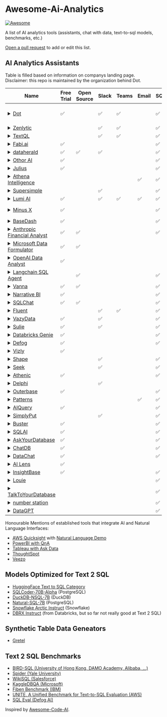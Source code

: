 # Awesome-Ai-Analytics

[![Awesome](https://cdn.jsdelivr.net/gh/sindresorhus/awesome@d7305f38d29fed78fa85652e3a63e154dd8e8829/media/badge.svg)](https://github.com/sindresorhus/awesome)

A list of AI analytics tools (assistants, chat with data, text-to-sql models, benchmarks, etc.)

[Open a pull request](https://github.com/Snowboard-Software/awesome-ai-analytics/pulls) to add or edit this list.

## AI Analytics Assistants

Table is filled based on information on companys landing page.  
Disclaimer: this repo is maintained by the organization behind Dot.

| Name         | Free Trial | Open Source | Slack | Teams | Email | SQL | Semantic Layer | Python | File Upload | BI Tool Integrations |
|--------------|------------|-------------|-------|-------|-------|-------|--------|--------|--------|--|
| <details><summary>[Dot](https://www.getdot.ai/)</summary>Dot, the data bot enables true Analytics Self-Service for business stakeholders. Free your data team to focus on high impact tasks by automating ad-hoc requests and more.</details> | ✅ | | ✅ | ✅ | | ✅ | ✅ | ✅ | ✅ | Looker, Tableau, Metabase |
| <details><summary>[Zenlytic](https://www.zenlytic.com/)</summary>Business Intelligence you can talk to. Tap into BI that answers your data questions in seconds, eliminating your reliance on a time-strapped analytics team. </details> | | | ✅ | ✅ | | ✅ | ✅ | ✅ | ✅ | self build
| <details><summary>[TextQL](https://www.textql.com/)</summary>Ana is your team's personal data scientist</details> | | | ✅ | ✅ | | ✅ | ✅ | | | |
| <details><summary>[Fabi.ai](https://fabi.ai/)</summary>The AI data analyst you've been waiting for. Fabi.ai combines SQL, Python and AI automation into one collaborative platform.</details>  | ✅          |             |       |       |       | ✅   | ✅              | ✅      | ✅           | self build |
| <details><summary>[dataherald](https://www.dataherald.com/)</summary>Embed Text-to-SQL right into your product with our versatile API. Get started free</details> | ✅ | ✅ | ✅ | | | ✅ | | | |
| <details><summary>[Othor AI](https://www.othor.ai/)</summary>Othor is an AI-native fast, simple, and secure alternative to popular business intelligence solutions. Othor utilizes large language models (LLMs) to deliver custom business intelligence solutions in seconds.</details> | ✅ |  | | | | ✅ | ✅ | | ✅ |  |
| <details><summary>[Julius](https://julius.ai/)</summary>Chat with your files and get expert-level insights in seconds.</details> | ✅ | | | | | ✅ | | ✅ | ✅ |
| <details><summary>[Athena Intelligence](https://www.athenaintelligence.ai/)</summary>Meet Athena, the 24/7 Enterprise AI Data Analyst.</details> |  | |  |  | ✅ | ✅ |  | ✅ | ✅ |
| <details><summary>[Supersimple](https://www.supersimple.io/)</summary>Self-service BI that lets anyone accurately answer complex ad-hoc data questions. Supersimple's AI fully explains its work using no-code steps instead of generating hard-to-read SQL.</details> |  | | ✅ | | | ✅ | ✅ | ✅ |  |
| <details><summary>[Lumi AI](https://www.lumi-ai.com/)</summary>Enterprise Analytics Made Simple and Conversational. Instantly find actionable insights that drive financial results from large operational data using plain language prompts.</details> |✅ | | ✅ | ✅ | ✅ | ✅ | ✅ | ✅ | ✅ |
| <details><summary>[Minus X](https://minusx.ai/)</summary>AI Data Scientist for Jupyter/Metabase. A Chrome Extension that operates your analytics apps for you. MinusX is the fastest way to get insights from data.</details> | ✅ | | | | | ✅ | |✅ | | Metabase, Jupyter |
| <details><summary>[BaseDash](https://www.basedash.com/)</summary>The AI-native Business Intelligence Platform. Generate beautiful charts and dashboards to understand your customers and business using natural language.</details> | ✅ | |  |  | | ✅ |  |  | ✅ | self build |
| <details><summary>[Anthropic Financial Analyst](https://github.com/anthropics/anthropic-quickstarts/tree/main/financial-data-analyst)</summary>A sophisticated Next.js application that combines Claude's capabilities with interactive data visualization to analyze financial data via chat. (Quickstart Guide)</details> | ✅ | ✅ | | | | ✅ | | |✅ |
| <details><summary>[Microsoft Data Formulator](https://github.com/microsoft/data-formulator)</summary>Transform data and create rich visualizations iteratively with AI 🪄. Try Data Formulator now in GitHub Codespaces!</details> | ✅ | ✅ | | | | | | ✅ | ✅ | self build
| <details><summary>[OpenAI Data Analyst](https://chat.openai.com/g/g-HMNcP6w7d-data-analyst)</summary>Drop in any files and I can help analyze and visualize your data.</details> | ✅ | | | | | | | ✅ | ✅ |
| <details><summary>[Langchain SQL Agent](https://python.langchain.com/docs/use_cases/sql/agents/)</summary>LangChain has a SQL Agent which provides a more flexible way of interacting with SQL Databases than a chain.</details> | | ✅ | | | | ✅ | | ✅ | |
| <details><summary>[Vanna](https://vanna.ai/)</summary>The revolutionary open source Python package that's changing the game in SQL database interaction</details> | ✅ | ✅ | | | | ✅ | | | |
| <details><summary>[Narrative BI](https://www.narrative.bi/ai-data-analyst)</summary> Chat with your data: integrates seamlessly with CSV/XLSX, GA4, Google Ads, Google Search Console, and more.</details> | ✅ | |  |  | | ✅ |  |  | ✅ |
| <details><summary>[SQLChat](https://www.sqlchat.ai/)</summary>Chat-based SQL Client and Editor for the next decade</details> | ✅ | ✅ | | | | ✅ | | | |
| <details><summary>[Fluent](https://www.fluenthq.com)</summary>Self-serve your company's data insights with AI</details> | | | ✅ | ✅ | | ✅ | | | |
| <details><summary>[VazyData](https://www.vazydata.com/)</summary>Vazy is a simple and intuitive data analysis co-pilot that helps you manage your decisions with ease and speed.</details> | ✅ | | ✅ | | | ✅ | | |
| <details><summary>[Sulie](https://sulie.co/)</summary>The data analysis copilot for your data. Analyze data or make data predictions in plain english, right when you need it.</details> | ✅ | | ✅ | | | ✅ |  |  |  | |
| <details><summary>[Databricks Genie](https://www.databricks.com/product/ai-bi/genie)</summary>AI/BI Genie. Converse with your data.</details> | ✅ | |  |  | | ✅ |  |  |  | |
| <details><summary>[Defog](https://defog.ai/)</summary>Speed up data analyses in SQL, Python and R with AI assistants and agents tailored for your business - without sharing your data.</details> | ✅ | | | | | ✅ | | |
| <details><summary>[Vizly](https://vizly.fyi/)</summary>Vizly is an AI-powered data scientist that lets you chat with your data, visualize insights, and perform analysis.</details> | ✅ | | | | | | | ✅ | ✅ |
| <details><summary>[Shape](https://shape.xyz/)</summary>Query your database in plain english</details> |  |  | ✅ | | | ✅ | | | |
| <details><summary>[Seek](https://www.seek.ai/)</summary>Seek is a Generative AI platform that empowers business users to query their data sets and frees up data science teams from ad-hoc requests for analysis.</details> | | | ✅ | | | ✅ | | |
| <details><summary>[Athenic](https://www.athenic.com/)</summary>AI-enabled analytics platform for all business teams, no technical knowledge required</details> | ✅ | | | | | ✅ | | |
| <details><summary>[Delphi](https://www.delphihq.com)</summary>Connect your data, build charts and dashboards, and get blazing fast insights using AI. Securely, privately, and quickly.</details> | | | ✅ | | | | ✅ | |
| <details><summary>[Outerbase](https://www.outerbase.com/)</summary>AI-powered database platform for viewing, querying, visualizing, and editing your data.</details> | ✅ | | | | | ✅ | | |
| <details><summary>[Patterns](https://patterns.app/)</summary>An expert in your data stack, AI works as an extension to your company's data analysts. You can get in touch via chat, email, or by submitting a ticket.</details> | | | | | ✅ | ✅ | | |
| <details><summary>[AIQuery](https://aiquery.co)</summary>Use simple English and let AI do the heavy lifting for you. With AI Query anyone can create efficient SQL queries, without even knowing a thing about it.</details> | ✅ | | | | | ✅ | | |
| <details><summary>[SimplyPut](https://simplyput.ai/)</summary>SimplyPut empowers your company to chat with data using AI. Trust the answers you receive and make data accessible and understandable for all.</details> | | | ✅ | | | ✅ | | |
| <details><summary>[Buster](https://www.buster.so/)</summary>Build, monitor, and deploy a SQL API that's trained on your database. Manage security, performance, and access controls from one place.</details> | ✅ | | | | | ✅ | | |
| <details><summary>[SQLAI](https://www.sqlai.ai/)</summary>AI generates, fixes, explains and optimizes SQL queries. Add your database schema and effortlessly train AI to understand it using AI-powered vector search. This ensures unparalleled accuracy.</details> | ✅ | | | | | ✅ | | |
| <details><summary>[AskYourDatabase](https://www.askyourdatabase.com/)</summary>No SQL, Connect your database and chat with your data in ChatGPT.</details> | ✅ | | | | | ✅ | | |
| <details><summary>[ChatDB](https://www.chatdb.ai/)</summary>Build powerful, beautiful dashboards with no code!</details> | ✅ | | | | | ✅ | | |
| <details><summary>[DataChat](https://datachat.ai/)</summary>Meet the no-code, generative AI platform for instant analytics</details> | ✅ | | | | | ✅ | | |
| <details><summary>[AI Lens](https://www.lensvisual.io/)</summary>Supercharge Your Power BI Dashboards with OpenAI and ChatGPT</details> | ✅ | | | | | | | | |
| <details><summary>[InsightBase](https://insightbase.ai/)</summary>Powerful AI-powered analytics for your business.</details> | ✅ | | | | | ✅ | | |
| <details><summary>[Louie](https://www.louie.ai/)</summary>Make talking to data a breeze with a genAI-first design that helps you query, analyze, visualize, and collaborate</details> | | | | | | ✅ | | |
| <details><summary>[TalkToYourDatabase](https://talktoyourdatabase.com/)</summary>STOP WASTING YOUR TIME WRITING SQL</details> | | | | | | ✅ | | |
| <details><summary>[number station](https://numbersstation.ai/)</summary>Free the power of your data with Numbers Station, the multi-agent AI-native analytics platform.</details> | | | | | | ✅ | | | |
| <details><summary>[DataGPT](https://datagpt.com/)</summary>The First Conversational AI Data Analyst. Ask DataGPT any question and get analyst-grade answers in seconds.</details> | | | | | | ✅ | | | |


Honourable Mentions of established tools that integrate AI and Natural Language Interfaces:
- [AWS Quicksight](https://aws.amazon.com/quicksight/) with [Natural Language Demo ](https://www.youtube.com/watch?v=0IBAS2GiWwo)
- [PowerBI with QnA](https://powerbi.microsoft.com/fr-ca/blog/ask-your-data-questions-with-q-amp-a/)
- [Tableau with Ask Data](https://help.tableau.com/current/pro/desktop/en-us/ask_data.htm)
- [ThoughtSpot](https://www.thoughtspot.com/)
- [Veezo](https://www.veezoo.com/)
  

## Models Optimized for Text 2 SQL
- [HuggingFace Text to SQL Category](https://huggingface.co/models?other=text-to-sql)
- [SQLCoder-70B-Alpha](https://huggingface.co/defog/sqlcoder-70b-alpha) (PostgreSQL)
- [DuckDB-NSQL-7B](https://huggingface.co/motherduckdb/DuckDB-NSQL-7B-v0.1) (DuckDB)
- [Natural-SQL-7B](https://huggingface.co/chatdb/natural-sql-7b) (PostgreSQL)
- [Snowflake Arctic Instruct](https://huggingface.co/Snowflake/snowflake-arctic-instruct) (Snowflake)
- [DBRX Instruct](https://huggingface.co/databricks/dbrx-instruct) (from Databricks, but so far not really good at Text 2 SQL)


## Synthetic Table Data Geneators
- [Gretel](https://gretel.ai/)


## Text 2 SQL Benchmarks
- [BIRD-SQL (University of Hong Kong, DAMO Academy, Alibaba, ...)](https://bird-bench.github.io/)
- [Spider (Yale University)](https://yale-lily.github.io/spider)
- [WikiSQL (Salesforce)](https://github.com/salesforce/WikiSQL)
- [KaggleDBQA (Microsoft)](https://www.microsoft.com/en-us/research/publication/kaggledbqa-realistic-evaluation-of-text-to-sql-parsers/)
- [Fiben Benchmark (IBM)](https://github.com/IBM/fiben-benchmark)
- [UNITE, A Unified Benchmark for Text-to-SQL Evaluation (AWS)](https://github.com/awslabs/unified-text2sql-benchmark)
- [SQL Eval (Defog AI)](https://github.com/defog-ai/sql-eval)


Inspired by [Awesome-Code-AI](https://github.com/sourcegraph/awesome-code-ai).


